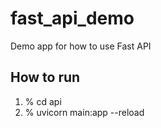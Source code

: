 # fast_api_demo
Demo app for how to use Fast API

## How to run
1. % cd api
2. % uvicorn main:app --reload
